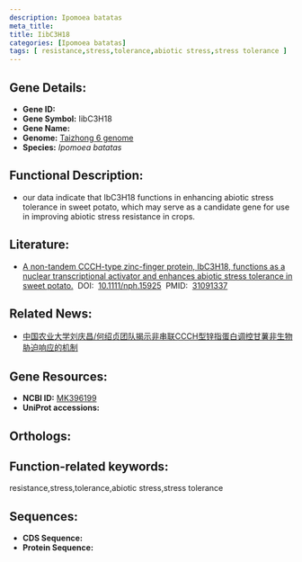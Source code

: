 ```yaml
---
description: Ipomoea batatas
meta_title:
title: IibC3H18
categories: [Ipomoea batatas]
tags: [ resistance,stress,tolerance,abiotic stress,stress tolerance ]
---
```


## Gene Details:
- **Gene ID:**	[]()
- **Gene Symbol:** IibC3H18
- **Gene Name:** 
- **Genome:** [Taizhong 6 genome]()
- **Species:** *Ipomoea batatas*

## Functional Description:
   - our data indicate that IbC3H18 functions in enhancing abiotic stress tolerance in sweet potato, which may serve as a candidate gene for use in improving abiotic stress resistance in crops.

## Literature:
   - [A non-tandem CCCH-type zinc-finger protein, IbC3H18, functions as a nuclear transcriptional activator and enhances abiotic stress tolerance in sweet potato.]( https://nph.onlinelibrary.wiley.com/doi/10.1111/nph.15925)&nbsp;&nbsp;DOI:&nbsp;&nbsp;[10.1111/nph.15925](https://nph.onlinelibrary.wiley.com/doi/10.1111/nph.15925)&nbsp;&nbsp;PMID:&nbsp;&nbsp;[31091337](https://pubmed.ncbi.nlm.nih.gov/31091337/)

## Related News:
   - [中国农业大学刘庆昌/何绍贞团队揭示非串联CCCH型锌指蛋白调控甘薯非生物胁迫响应的机制](https://mp.weixin.qq.com/s?__biz=Mzg3MDEwNDEyMg==&mid=2247484463&idx=3&sn=124e31eb42c55e50f6401bda59fbb403&chksm=ce93a97af9e4206cf81b8bb3605a030761e979f6de287075263c5a5fa97119cd6d7335a2e466&scene=27#wechat_redirect)

## Gene Resources:
- **NCBI ID:** [MK396199](https://www.ncbi.nlm.nih.gov/gene/?term=MK396199)
- **UniProt accessions:** [](https://www.uniprot.org/uniprotkb//entry)

## Orthologs:


## Function-related keywords:
resistance,stress,tolerance,abiotic stress,stress tolerance

## Sequences:
- **CDS Sequence:**
- **Protein Sequence:**

